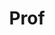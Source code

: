 ---
layout: person
given: Richard
family: Prager
department: Department of Engineering
title: Prof
job_title: Head of Cambridge University Engineering Department
crsid: rwp
image: /assets/upload/Prager_Richard.jpg
webpage: http://www.eng.cam.ac.uk/profiles/rwp12
biography: 'Richard Prager''s research focuses on the development of better non-invasive
  diagnostic medical imaging systems based on ultrasound.


  He founded the Medical Imaging Group in Cambridge Engineering Department in 1992.  Significant
  projects have included new fast and accurate calibration systems for tracked 3D
  ultrasound, the development of a high definition tracked 3D ultrasound system, innovative
  work on image-based freehand 3D ultrasound without an external tracking device,
  real-time 3D ultrasound deconvolution for image enhancement and three-dimensional
  elastography.  He also led a project to develop a hybrid scanner that combines the
  benefits of both tracked and mechanically-swept 3D ultrasound.


  He is currently working with Dr Nghia Nguyen on novel algorithms for high-resolution
  ultrasonic beam-forming.  This has resulted in "Coherent Pixel-based Beamforming"
  that produces images that are in-focus at all depths from a single ultrasound transmit-receive
  sequence.  His most recent work has been on adaptive beamforming using minimum-variance
  algorithms and plane-wave compounding.'
---